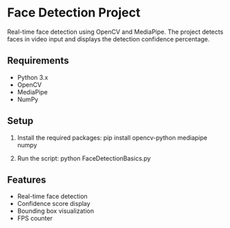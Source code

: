 # Face Detection Project

Real-time face detection using OpenCV and MediaPipe. The project detects faces in video input and displays the detection confidence percentage.

## Requirements
- Python 3.x
- OpenCV
- MediaPipe
- NumPy

## Setup
1. Install the required packages: pip install opencv-python mediapipe numpy

2. Run the script: python FaceDetectionBasics.py


## Features
- Real-time face detection
- Confidence score display
- Bounding box visualization
- FPS counter
